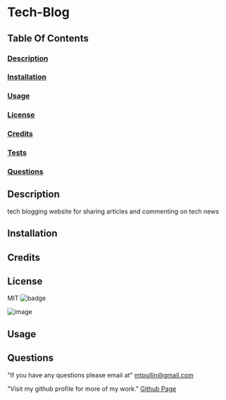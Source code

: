 # Tech-Blog

  ## Table Of Contents
  ### [Description](#description)
  ### [Installation](#installation)
  ### [Usage](#usage)
  ### [License](#license)
  ### [Credits](#credits)
  ### [Tests](#tests)
  ### [Questions](#questions)

  ## Description
  tech blogging website for sharing articles and commenting on tech news 

  ## Installation
   

  ## Credits
   

  ## License
  MIT 
  ![badge](https://img.shields.io/badge/license-MIT-red)
  
 ![image](https://user-images.githubusercontent.com/82049270/127781444-89fcda43-db2c-4508-ab42-b49b791a89a1.png)


  ## Usage
   

  ## Questions
  
  "If you have any questions please email at"
    mtpullin@gmail.com
  
  "Visit my github profile for more of my work."
    <a href="https://github.com/mtpullin">Github Page</a>
